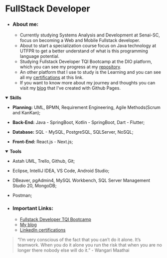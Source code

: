 # FullStack Developer
   - ### About me:
     - Currently studying Systems Analysis and Development at Senai-SC, focus on becoming a Web and Mobile Fullstack developer.
     - About to start a specialization course focus on Java technology at UTFPR to get a better understand of what is this programming language potential.
     - Studying Fullstack Developer TQI Bootcamp at the DIO platform, which you can see my progress at my [repository](#repository).
     - An other platform that I use to study is the Learning and you can see all my [certifications](#inCertifications) at this link.
     - If you want to know more about my journey and thoughts you can visit my [blog](#github_pages) that I've created with Github Pages.  

<details open>
   <summary><strong>Skills</strong></summary>  
   
   - <strong>Planning:</strong> UML, BPMN, Requirement Engineering, Agile Methods(Scrum and KanKan);  
   
   - <strong>Back-End:</strong> Java - SpringBoot, Kotlin  - SpringBoot, Dart - Flutter;  
   
   - <strong>Database:</strong> SQL - MySQL, PostgreSQL, SQLServer, NoSQL;  
   
   - <strong>Front-End:</strong> React.js - Next.js;
</details>
<details open>
   <summary><strong>Tools</strong></summary>  

   - Astah UML, Trello, Github, Git;  
   
   - Eclipse, IntelliJ IDEA, VS Code, Android Studio;  
   
   - DBeaver, pgAdmin4, MySQL Workbench, SQL Server Management Studio 20, MongoDB;  
   
   - Postman;
</details>

   - ### Important Links:
     - <a name="repository" href="https://github.com/Moura196/dio-desafio-github/tree/main/1%C2%BA%20Bootcamp%20FQI%20Fullstack%20Developer">Fullstack Developer TQI Bootcamp<a>
     - <a name="github_pages" href="https://moura196.github.io/Moura196/">My blog</a>
     - <a name="inCertifications" href="https://www.linkedin.com/in/gabrielmoura96/details/certifications/">LinkedIn certifications</a>

> “I’m very conscious of the fact that you can’t do it alone. It’s teamwork. When you do it alone you run the risk that when you are no longer there nobody else will do it.” - Wangari Maathai

<!-- 
Structure of my readme:
   - About me: your work and interests
   - Skills
   - Tools
   - Contributions you're proud of, and context about those contributions
   - Guidance for getting help in communities where you're involved

<details open>

<summary>Tips for collapsed sections</summary>

### You can add a header

You can add text within a collapsed section.

You can add an image or a code block, too.

```ruby
   puts "Hello World"
```

</details> -->
